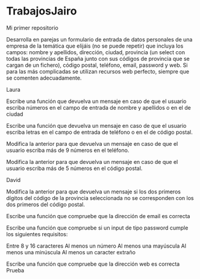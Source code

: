 # TrabajosJairo
Mi primer repositorio

Desarrolla en parejas un formulario de entrada de datos personales de una empresa de la temática que elijáis (no se puede repetir) que incluya los campos: nombre y apellidos, dirección, ciudad, provincia (un select con todas las provincias de España junto con sus códigos de provincia que se cargan de un fichero), código postal, teléfono, email, password y web. Si para las más complicadas se utilizan recursos web perfecto, siempre que se comenten adecuadamente.

Laura

Escribe una función que devuelva un mensaje en caso de que el usuario escriba números en el campo de entrada de nombre y apellidos o en el de ciudad

Escribe una función que devuelva un mensaje en caso de que el usuario escriba letras en el campo de entrada de teléfono o en el de código postal.

Modifica la anterior para que devuelva un mensaje en caso de que el usuario escriba más de 9 números en el teléfono.

Modifica la anterior para que devuelva un mensaje en caso de que el usuario escriba más de 5 números en el código postal.

David

Modifica la anterior para que devuelva un mensaje si los dos primeros dígitos del código de la provincia seleccionada no se corresponden con los dos primeros del código postal.

Escribe una función que compruebe que la dirección de email es correcta

Escribe una función que compruebe si un input de tipo password cumple los siguientes requisitos:

Entre 8 y 16 caracteres
Al menos un número
Al menos una mayúscula
Al menos una minúscula
Al menos un caracter extraño

Escribe una función que compruebe que la dirección web es correcta Prueba
